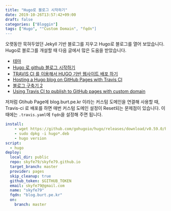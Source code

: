 ```yaml
---
title: "Hugo로 블로그 시작하기"
date: 2019-10-26T13:57:42+09:00
draft: false
categories: ["Bloggin"]
tags: ["Hugo", ""Custom Domain", "fqdn"]
---
```


오랫동안 묵혀두었던 Jekyll 기반 블로그를 지우고 Hugo로 블로그를 열어 보았습니다. Hugo로 블로그를 개설할 때 다음 글에서 많은 도움을 받았습니다.
 
 * [테마](https://themes.gohugo.io/theme/hugo-theme-learn/en)
 * [Hugo 로 github 블로그 시작하기](https://wotjd.github.io/categories/blogging/)
 * [TRAVIS CI 를 이용해서 HUGO 기반 웹사이트 배포 하기](https://ironpark.github.io/2017/12/17/hugo-site-deploy-use-travis-ci/)
 * [Hosting a Hugo blog on GitHub Pages with Travis CI](https://medium.com/swlh/hosting-a-hugo-blog-on-github-pages-with-travis-ci-e74a1d686f10)
 * [블로그 구축기 2](https://ialy1595.github.io/post/blog-construct-2/)
 * [Using Travis CI to publish to GitHub pages with custom domain](https://echorand.me/posts/github-pages-custom-domain-travis-ci/)

저처럼 Gtihub Page에 blog.burt.pe.kr 이라는 커스텀 도메인을 연결해 사용할 때, Travis-ci 로 배포를 하면 매번 커스텀 도메인 설정이 Reset되는 문제점이 있습니다. 이 때에는 `.travis.yaml`에 `fqdn`을 설정해 주면 됩니다.

```yaml
install:
    - wget https://github.com/gohugoio/hugo/releases/download/v0.59.0/hugo_0.59.0_Linux-64bit.deb
    - sudo dpkg -i hugo*.deb
    - hugo version
script:
  - hugo
deploy:
  local_dir: public
  repo: skyfe79/skyfe79.github.io
  target_branch: master
  provider: pages
  skip_cleanup: true
  github_token: $GITHUB_TOKEN
  email: skyfe79@gmail.com
  name: "skyfe79"
  fqdn: "blog.burt.pe.kr"
  on:
    branch: master
```

